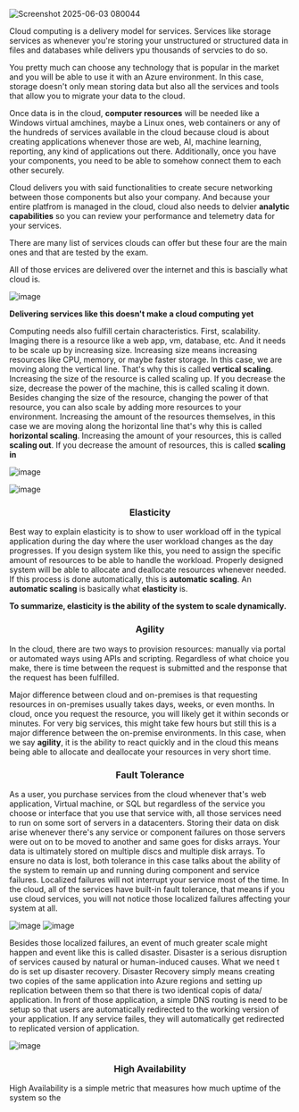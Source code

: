 ![Screenshot 2025-06-03 080044](https://github.com/user-attachments/assets/a2d1ef80-8ef9-459d-8cde-38cab63ef47a)

Cloud computing is a delivery model for services. Services like storage services as whenever you're storing your unstructured or structured data in files and databases while delivers ypu thousands of servcies to do so.

You pretty much can choose any technology that is popular in the market and you will be able to use it with an Azure environment. In this case, storage doesn't only mean storing data but also all the services and tools that allow you to migrate your data to the cloud.


Once data is in the cloud, **computer resources** will be needed like a Windows virtual amchines, maybe a Linux ones, web containers or any of the hundreds of services available in the cloud because cloud is about creating applications whenever those are web, AI, machine learning, reporting, any kind of applications out there. Additionally, once you have your components, you need to be able to somehow connect them to each other securely. 

Cloud delivers you with said functionalities to create secure networking between those components but also your company. And because your entire platfrom is managed in the cloud, cloud also needs to delvier **analytic capabilities** so you can review your performance and telemetry data for your services. 

There are many list of services clouds can offer but these four are the main ones and that are tested by the exam.


All of those ervices are delivered over the internet and this is bascially what cloud is.



![image](https://github.com/user-attachments/assets/44c93211-98b1-4724-a7eb-067b0650a0e9)


**Delivering services like this doesn't make a cloud computing yet**

Computing needs also fulfill certain characteristics. First, scalability. Imaging there is a resource like a web app, vm, database, etc.
And it needs to be scale up by increasing size. Increasing size means increasing resources like CPU, memory, or maybe faster storage. In this case, we are moving along the vertical line. That's why this is called **vertical scaling**. Increasing the size of the resource is called scaling up. If you decrease the size, decrease the power of the machine, this is called scaling it down.
Besides changing the size of the resource, changing the power of that resource, you can also scale by adding more resources to your environment. 
Increasing the amount of the resources themselves, in this case we are moving along the horizontal line that's why this is called **horizontal scaling**.
Increasing the amount of your resources, this is called **scaling out**. If you decrease the amount of resources, this is called **scaling in**


![image](https://github.com/user-attachments/assets/b5602c4c-1321-47f6-b8e6-78b86525d25b)


![image](https://github.com/user-attachments/assets/c0782c3b-b8b7-4b22-8858-57c9e7f64419)



<h3 align="center">Elasticity</h3>

Best way to explain elasticity is to show to user workload off in the typical application during the day where the user workload changes as the day progresses. If you design system like this, you need to assign the specific amount of resources to be able to handle the workload. Properly designed system will be able to allocate and deallocate resources whenever needed. If this process is done automatically, this is **automatic scaling**. An **automatic scaling** is basically what **elasticity** is.

**To summarize, elasticity is the ability of the system to scale dynamically.**




<h3 align="center">Agility</h3>

In the cloud, there are two ways to provision resources: manually via portal or automated ways using APIs and scripting. Regardless of what choice you make, there is time between the request is submitted and the response that the request has been fulfilled.

Major difference between cloud and on-premises is that requesting resources in on-premises usually takes days, weeks, or even months. In cloud, once you request the resource, you will likely get it within seconds or minutes. For very big services, this might take few hours but still this is a major difference between the on-premise environments. In this case, when we say **agility**, it is the ability to react quickly and in the cloud this means being able to allocate and deallocate your resources in very short time. 




<h3 align="center">Fault Tolerance</h3>

As a user, you purchase services from the cloud whenever that's web application, Virtual machine, or SQL but regardless of the service you choose or interface that you use that service with, all those services need to run on some sort of servers in a datacenters. Storing their data on disk arise whenever there's any service or component failures on those servers were out on to be moved to another and same goes for disks arrays. Your data is ultimately stored on multiple discs and multiple disk arrays. To ensure no data is lost, both tolerance in this case talks about the ability of the system to remain up and running during component and service failures. Localized failures will not interrupt your service most of the time. In the cloud, all of the services have built-in fault tolerance, that means if you use cloud services, you will not notice those localized failures affecting your system at all. 


![image](https://github.com/user-attachments/assets/99d3e507-e563-4146-a2e6-be4233aee2bc)
![image](https://github.com/user-attachments/assets/06f6b992-8eb6-4682-9467-3f87528153d9)


Besides those localized failures, an event of much greater scale might happen and event like this is called disaster. Disaster is a serious disruption of services caused by natural or human-induced causes. What we need t do is set up disaster recovery. Disaster Recovery simply means creating two copies of the same application into Azure regions and setting up replication between them so that there is two identical copis of data/ application. In front of those application, a simple DNS routing is need to be setup so that users are automatically redirected to the working version of your application. If any service failes, they will automatically get redirected to replicated version of application. 

![image](https://github.com/user-attachments/assets/02cbac29-c44e-43e5-b53b-1e961c94f03a)




<h3 align="center">High Availability</h3>

High Availability is a simple metric that measures how much uptime of the system so the
